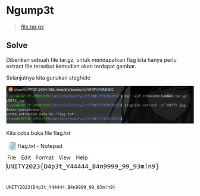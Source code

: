# Ngump3t

> [file.tar.gz](file/CIHHHHHH_bAKWAN.tar.gz)

## Solve

Diberikan sebuah file tar.gz, untuk mendapatkan flag kita hanya perlu extract file tersebut kemudian akan terdapat gambar.

Selanjutnya kita gunakan steghide

![solve](images/solve.jpg)

Kita coba buka file flag.txt

![flag](images/flag.jpg)

```
UNITY2023{D4p3t_Y44444_B4n9999_99_93m!n9}
```